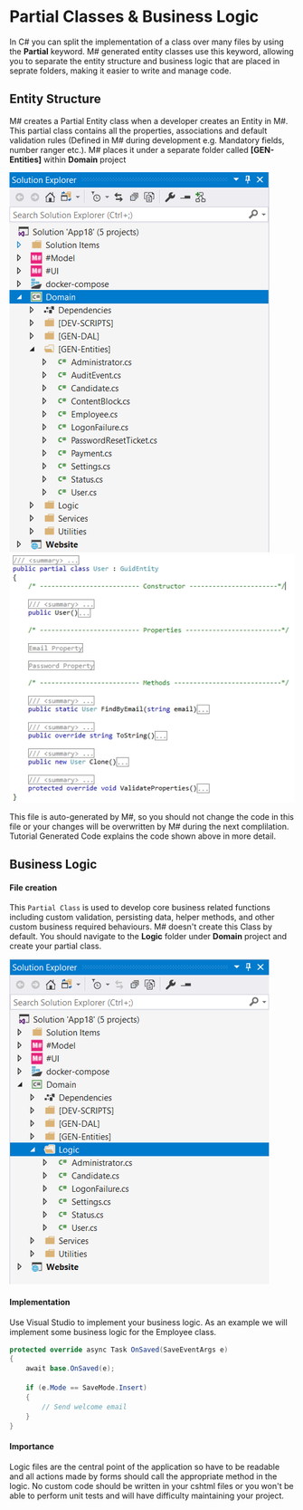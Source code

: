 # Partial Classes & Business Logic
In C# you can split the implementation of a class over many files by using the **Partial** keyword. M# generated entity classes use this keyword, allowing you to separate the entity structure and business logic that are placed in seprate folders, making it easier to write and manage code.

## Entity Structure
M# creates a Partial Entity class when a developer creates an Entity in M#. This partial class contains all the properties, associations and default validation rules (Defined in M# during development e.g. Mandatory fields, number ranger etc.). M# places it under a separate folder called **[GEN-Entities]** within **Domain** project

![Entity Class view C#](Images/SolutionDomain.PNG "Entity Class view C#") ![Entity Class view C#](Images/entity-view-cs-part-1.jpg "Entity Class view C#")

This file is auto-generated by M#, so you should not change the code in this file or your changes will be overwritten by M# during the next complilation. Tutorial Generated Code explains the code shown above in more detail.

## Business Logic

#### File creation
This `Partial Class` is used to develop core business related functions including custom validation, persisting data, helper methods, and other custom business required behaviours. M# doesn't create this Class by default. You should navigate to the **Logic** folder under **Domain** project and create your partial class.

![Logic Class view C#](Images/LogcFolder.PNG "Logic Class view C#")

#### Implementation
Use Visual Studio to implement your business logic. As an example we will implement some business logic for the Employee class.

```csharp
protected override async Task OnSaved(SaveEventArgs e)
{
    await base.OnSaved(e);

    if (e.Mode == SaveMode.Insert)
    {
        // Send welcome email
    }
}
```

#### Importance
Logic files are the central point of the application so have to be readable and all actions made by forms should call the appropriate method in the logic. No custom code should be written in your cshtml files or you won't be able to perform unit tests and will have difficulty maintaining your project.